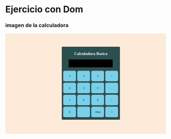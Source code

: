 # Ejercicio con Dom 
### imagen de la calculadora

![image text](./imagen/Captura%20de%20pantalla%20de%202023-04-13%2010-03-33.png)

